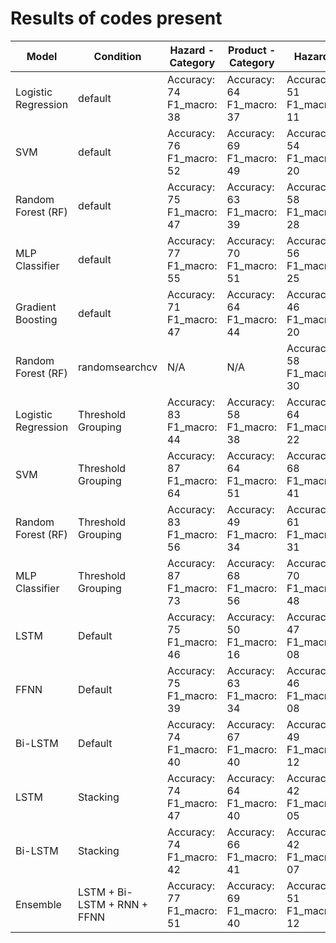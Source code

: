 # Results of codes present

| Model              | Condition      | Hazard - Category | Product - Category | Hazard | Product |
|--------------------|----------------|-------------------|--------------------|--------|---------|
| Logistic Regression | default        | Accuracy: 74 <br> F1_macro: 38 | Accuracy: 64 <br> F1_macro: 37 | Accuracy: 51 <br> F1_macro: 11 | Accuracy: 26 <br> F1_macro: 07 |
| SVM                | default        | Accuracy: 76 <br> F1_macro: 52 | Accuracy: 69 <br> F1_macro: 49 | Accuracy: 54 <br> F1_macro: 20 | Accuracy: 36 <br> F1_macro: 15 |
| Random Forest (RF)  | default        | Accuracy: 75 <br> F1_macro: 47 | Accuracy: 63 <br> F1_macro: 39 | Accuracy: 58 <br> F1_macro: 28 | Accuracy: 42 <br> F1_macro: 20 |
| MLP Classifier      | default        | Accuracy: 77 <br> F1_macro: 55 | Accuracy: 70 <br> F1_macro: 51 | Accuracy: 56 <br> F1_macro: 25 | Accuracy: 39 <br> F1_macro: 19 |
| Gradient Boosting   | default        | Accuracy: 71 <br> F1_macro: 47 | Accuracy: 64 <br> F1_macro: 44 | Accuracy: 46 <br> F1_macro: 20 | N/A |
| Random Forest (RF)  | randomsearchcv | N/A                | N/A                | Accuracy: 58 <br> F1_macro: 30 | N/A |
| Logistic Regression | Threshold Grouping        | Accuracy: 83 <br> F1_macro: 44 | Accuracy: 58 <br> F1_macro: 38 | Accuracy: 64 <br> F1_macro: 22 | Accuracy: 46 <br> F1_macro: 04 |
| SVM                | Threshold Grouping        | Accuracy: 87 <br> F1_macro: 64 | Accuracy: 64 <br> F1_macro: 51 | Accuracy: 68 <br> F1_macro: 41 | Accuracy: 54 <br> F1_macro: 18 |
| Random Forest (RF)  | Threshold Grouping        | Accuracy: 83 <br> F1_macro: 56 | Accuracy: 49 <br> F1_macro: 34 | Accuracy: 61 <br> F1_macro: 31 | Accuracy: 49 <br> F1_macro: 13 |
| MLP Classifier      | Threshold Grouping        | Accuracy: 87 <br> F1_macro: 73 | Accuracy: 68 <br> F1_macro: 56 | Accuracy: 70 <br> F1_macro: 48 | Accuracy: 55 <br> F1_macro: 31 |
| LSTM     | Default        | Accuracy: 75 <br> F1_macro: 46 | Accuracy: 50 <br> F1_macro: 16 | Accuracy: 47 <br> F1_macro: 08 | Accuracy: 12 <br> F1_macro: 02 |
| FFNN     | Default        | Accuracy: 75 <br> F1_macro: 39 | Accuracy: 63 <br> F1_macro: 34 | Accuracy: 46 <br> F1_macro: 08 | Accuracy: 05 <br> F1_macro: 00 |
| Bi-LSTM     | Default        | Accuracy: 74 <br> F1_macro: 40 | Accuracy: 67 <br> F1_macro: 40 | Accuracy: 49 <br> F1_macro: 12 | Accuracy: 22 <br> F1_macro: 05 |
| LSTM     | Stacking      | Accuracy: 74 <br> F1_macro: 47 | Accuracy: 64 <br> F1_macro: 40 | Accuracy: 42 <br> F1_macro: 05 | Accuracy: 07 <br> F1_macro: 00 |
| Bi-LSTM     | Stacking      | Accuracy: 74 <br> F1_macro: 42 | Accuracy: 66 <br> F1_macro: 41 | Accuracy: 42 <br> F1_macro: 07 | Accuracy: 14 <br> F1_macro: 02 |
| Ensemble     | LSTM + Bi-LSTM + RNN + FFNN        | Accuracy: 77 <br> F1_macro: 51 | Accuracy: 69 <br> F1_macro: 40 | Accuracy: 51 <br> F1_macro: 12 | Accuracy: 14 <br> F1_macro: 02 |
